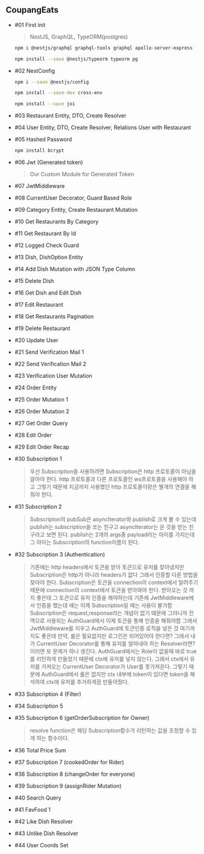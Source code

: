 ## CoupangEats

- #01 First init

  > NestJS, GraphQL, TypeORM(postgres)

  ```bash
  npm i @nestjs/graphql graphql-tools graphql apollo-server-express

  npm install --save @nestjs/typeorm typeorm pg
  ```

- #02 NestConfig

  ```bash
  npm i --save @nestjs/config

  npm install --save-dev cross-env

  npm install --save joi
  ```

- #03 Restaurant Entity, DTO, Create Resolver

- #04 User Entity, DTO, Create Resolver, Relations User with Restaurant

- #05 Hashed Password

  ```bash
  npm install bcrypt
  ```

- #06 Jwt (Generated token)

  > Our Custom Module for Generated Token

- #07 JwtMiddleware

- #08 CurrentUser Decorator, Guard Based Role

- #09 Category Entity, Create Restaurant Mutation

- #10 Get Restaurants By Category

- #11 Get Restaurant By Id

- #12 Logged Check Guard

- #13 Dish, DishOption Entity

- #14 Add Dish Mutation with JSON Type Column

- #15 Delete Dish

- #16 Get Dish and Edit Dish

- #17 Edit Restaurant

- #18 Get Restaurants Pagination

- #19 Delete Restaurant

- #20 Update User

- #21 Send Verification Mail 1

- #22 Send Verification Mail 2

- #23 Verification User Mutation

- #24 Order Entity

- #25 Order Mutation 1

- #26 Order Mutation 2

- #27 Get Order Query

- #28 Edit Order

- #29 Edit Order Recap

- #30 Subscription 1

  > 우선 Subscription을 사용하려면 Subscription은 http 프로토콜이 아님을 알아야 한다.
  > http 프로토콜과 다른 프로토콜인 ws프로토콜을 사용해야 하고 그렇기 때문에 지금까지 사용했던 http 프로토콜이랑은 별개의 연결을 해줘야 한다.

- #31 Subscription 2

  > Subscripton의 pubSub은 asyncIterator와 publish로 크게 볼 수 있는데 publish는 subscription을 쏘는 친구고 asyncIterator는 쏜 것을 받는 친구라고 보면 된다.
  > publish는 2개의 args중 payload라는 아이를 가지는데 그 아이는 Subscription의 function이름이 된다.

- #32 Subscription 3 (Authentication)

  > 기존에는 http headers에서 토큰을 받아 토큰으로 유저를 찾아냈지만 Subscription은 http가 아니라 headers가 없다 그래서 인증할 다른 방법을 찾아야 한다.
  > Subscription은 토큰을 connection의 context에서 알려주기 때문에 connection의 context에서 토큰을 받아와야 한다.
  > 받아오는 것 까지 좋은데 그 토큰으로 유저 인증을 해야하는데 기존에 JwtMiddleware에서 인증을 했는데 얘는 이제 Subscription일 때는 사용이 불가함 Subscription은 request,response라는 개념이 없기 떄문에
  > 그러니까 전역으로 사용되는 AuthGuard에서 이제 토큰을 통해 인증을 해줘야함 그래서 JwtMiddleware를 지우고 AuthGuard에 토큰인증 로직을 넣은 것
  > 여기까지도 좋은데 만약, 롤은 필요없지만 로그인은 되어있어야 한다면? 그래서 내가 CurrentUser Decorator를 통해 유저를 알아내야 하는 Resolver라면?
  > 이러면 또 문제가 하나 생긴다. AuthGuard에서는 Role이 없을때 바로 true를 리턴하게 만들었기 때문에 ctx에 유저를 넣지 않는다. 그래서 ctx에서 유저를 가져오는 CurrentUser Decorator가 User를 못가져온다.
  > 그렇기 때문에 AuthGuard에서 롤은 없지만 ctx 내부에 token이 있다면 token을 해석하여 ctx에 유저를 추가하게끔 만들어줬다.

- #33 Subscription 4 (Filter)

- #34 Subscription 5

- #35 Subscription 6 (getOrderSubscription for Owner)

  > resolve function은 해당 Subscription함수가 리턴하는 값을 조정할 수 있게 하는 함수이다.

- #36 Total Price Sum

- #37 Subscription 7 (cookedOrder for Rider)

- #38 Subscription 8 (changeOrder for everyone)

- #39 Subscription 9 (assignRider Mutation)

- #40 Search Query

- #41 FavFood 1

- #42 Like Dish Resolver

- #43 Unlike Dish Resolver

- #44 User Coords Set
